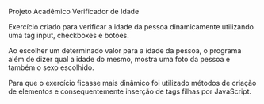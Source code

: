 Projeto Acadêmico Verificador de Idade

Exercício criado para verificar a idade da pessoa dinamicamente utilizando uma tag input, checkboxes e botões.

Ao escolher um determinado valor para a idade da pessoa, o programa além de dizer qual a idade do mesmo, mostra uma foto da pessoa e também o sexo escolhido.

Para que o exercício ficasse mais dinâmico foi utilizado métodos de criação de elementos e consequentemente inserção de tags filhas por JavaScript.
